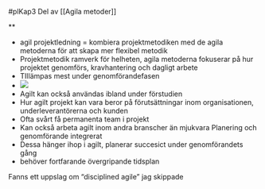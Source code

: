 #plKap3
Del av [[Agila metoder]]

**

- agil projektledning = kombiera projektmetodiken med de agila metoderna för att skapa mer flexibel metodik
- Projektmetodik ramverk för helheten, agila metoderna fokuserar på hur projektet genomförs, kravhantering och dagligt arbete
- TIllämpas mest under genomförandefasen
- ![](https://lh7-us.googleusercontent.com/xKjyJ4t5YM-Pd6DeLq73ZYds1GF9QEYaYac8BlzDclLozQT8-YgkXABcumraVVdjOtyIk0-2Qmi40xtnF0kDJyDNhoFZialaNYQfQ39JNkCZHGiCCxBDXi9tatDicGJUFF9Bvu98cwjp6BANvFc3pNM)
- Agilt kan också användas ibland under förstudien
- Hur agilt projekt kan vara beror på förutsättningar inom organisationen, underleverantörerna och kunden
- Ofta svårt få permanenta team i projekt
- Kan också arbeta agilt inom andra branscher än mjukvara
Planering och genomförande integrerat
- Dessa hänger ihop i agilt, planerar succesict under genomförandets gång
- behöver fortfarande övergripande tidsplan

Fanns ett uppslag om “disciplined agile” jag skippade

